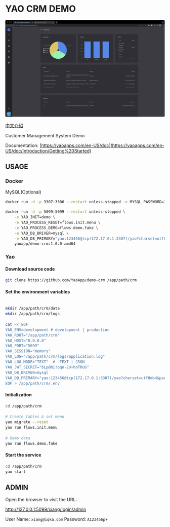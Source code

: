 # YAO CRM DEMO

![Image](docs/images/intro.jpg)

[中文介绍](README.zh-CN.md)

Customer Management System Demo

Documentation: [https://yaoapps.com/en-US/doc](https://yaoapps.com/en-US/doc/Introduction/Getting%20Started)

## USAGE

### Docker

MySQL(Optional)

```bash
docker run -d -p 3307:3306 --restart unless-stopped -e MYSQL_PASSWORD=123456 yaoapp/mysql:8.0-amd64
```

```bash
docker run -d -p 5099:5099 --restart unless-stopped \
    -e YAO_INIT=demo \
    -e YAO_PROCESS_RESET=flows.init.menu \
    -e YAO_PROCESS_DEMO=flows.demo.fake \
    -e YAO_DB_DRIVER=mysql \
    -e YAO_DB_PRIMARY="yao:123456@tcp(172.17.0.1:3307)/yao?charset=utf8mb4&parseTime=True&loc=Local" \
    yaoapp/demo-crm:1.0.0-amd64
```

### Yao

#### Download source code

```bash
git clone https://github.com/YaoApp/demo-crm /app/path/crm

```

#### Set the environment variables

```bash

mkdir /app/path/crm/data
mkdir /app/path/crm/logs

cat << EOF
YAO_ENV=development # development | production
YAO_ROOT="/app/path/crm"
YAO_HOST="0.0.0.0"
YAO_PORT="5099"
YAO_SESSION="memory"
YAO_LOG="/app/path/crm/logs/application.log"
YAO_LOG_MODE="TEXT"  #  TEXT | JSON
YAO_JWT_SECRET="bLp@bi!oqo-2U+hoTRUG"
YAO_DB_DRIVER=mysql
YAO_DB_PRIMARY="yao:123456@tcp(172.17.0.1:3307)/yao?charset=utf8mb4&parseTime=True&loc=Local"  # Replace your setting
EOF > /app/path/crm/.env
```

#### Initialization

```bash
cd /app/path/crm

# Create tables & set menu
yao migrate --reset
yao run flows.init.menu

# Demo data
yao run flows.demo.fake

```

#### Start the service

```bash
cd /app/path/crm
yao start
```

## ADMIN

Open the browser to visit the URL:

http://127.0.0.1:5099/xiang/login/admin

User Name: `xiang@iqka.com`
Password: `A123456p+`
